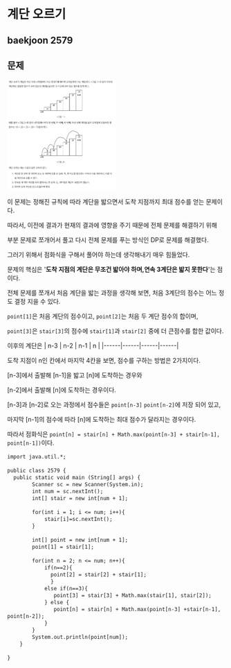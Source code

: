# 계단 오르기

## baekjoon 2579

## 문제

<img src="./images/2579-1.png" width="50%">

이 문제는 정해진 규칙에 따라 계단을 밟으면서 도착 지점까지 최대 점수를 얻는 문제이다.

따라서, 이전에 결과가 현재의 결과에 영향을 주기 때문에 전체 문제를 해결하기 위해 


부분 문제로 쪼개어서 풀고 다시 전체 문제를 푸는 방식인 DP로 문제를 해결했다.

 그러기 위해서 점화식을 구해서 풀어야 하는데 생각해내기 매우 힘들었다.

문제의 핵심은 '**도착 지점의 계단은 무조건 밟아야 하며,연속 3계단은 밟지 못한다**'는 점이다.

 전체 문제를 쪼개서 처음 계단을 밟는 과정을 생각해 보면, 처음 3계단의 점수는 어느 정도 결정 지을 수 있다. 
 

`point[1]`은 처음 계단의 점수이고, `point[2]`는 처음 두 계단 점수의 합이며,

`point[3]`은 `stair[3]`의 점수에 `stair[1]`과 `stair[2]` 중에 더 큰점수를 합한 값이다.

이후의 계단은 
| n-3 | n-2 | n-1 | n |
|------|------|------|------| 

도착 지점이 n인 칸에서 마지막 4칸을 보면, 점수를 구하는 방법은 2가지이다.


[n-3]에서 출발해 [n-1]을 밟고 [n]에 도착하는 경우와 

[n-2]에서 출발해 [n]에 도착하는 경우이다.

[n-3]과 [n-2]로 오는 과정에서 점수들은 `point[n-3]` `point[n-2]`에 저장 되어 있고,

마지막 [n-1]의 점수에 따라 [n]에 도착하는 최대 점수가 달라지는 경우이다.

따라서 점화식은 `point[n] = stair[n] + Math.max(point[n-3] + stair[n-1], point[n-1])`이다.



```
import java.util.*;

public class 2579 {
  public static void main (String[] args) {
        Scanner sc = new Scanner(System.in);
        int num = sc.nextInt();
        int[] stair = new int[num + 1];

        for(int i = 1; i <= num; i++){
            stair[i]=sc.nextInt();
        }
        
        int[] point = new int[num + 1];
        point[1] = stair[1];
        
        for(int n = 2; n <= num; n++){
            if(n==2){ 
              point[2] = stair[2] + stair[1];
              }
            else if(n==3){
               point[3] = stair[3] + Math.max(stair[1], stair[2]);
            } else {
               point[n] = stair[n] + Math.max(point[n-3] +stair[n-1], point[n-2]);
            }
        }
        System.out.println(point[num]);
    }
  
}


```
